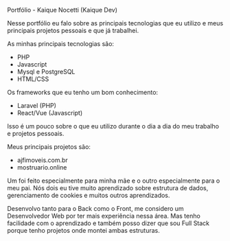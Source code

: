 Portfólio - Kaique Nocetti (Kaique Dev)

Nesse portfólio eu falo sobre as principais tecnologias que eu utilizo e meus principais projetos pessoais e que já trabalhei.

As minhas principais tecnologias são:

- PHP 
- Javascript 
- Mysql e PostgreSQL
- HTML/CSS

Os frameworks que eu tenho um bom conhecimento:

- Laravel (PHP)
- React/Vue (Javascript)

Isso é um pouco sobre o que eu utilizo durante o dia a dia do meu trabalho e projetos pessoais. 

Meus principais projetos são:

- ajfimoveis.com.br
- mostruario.online

Um foi feito especialmente para minha mãe e o outro especialmente para o meu pai. Nós dois eu tive muito aprendizado sobre estrutura de dados, gerenciamento de cookies e muitos outros aprendizados. 

Desenvolvo tanto para o Back como o Front, me considero um Desenvolvedor Web por ter mais experiência nessa área. Mas tenho facilidade com o aprendizado e também posso dizer que sou Full Stack porque tenho projetos onde montei ambas estruturas.
